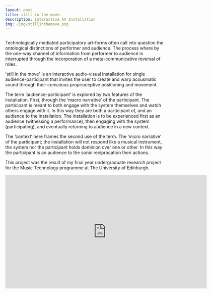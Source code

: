 ```yaml
---
layout: post
title: still in the move.
description: Interactive AV Installation
img: /img/stillinthemove.png
---
```


<div class="img_row">
	<img class="col three" src="{{ site.baseurl }}/img/still-in-the-move.gif" alt="" title="example image"/>
</div>

Technologically mediated participatory art-forms often call into question the ontological distinctions of performer and audience. The process where by the one-way channel of information from performer to audience is interrupted through the incorporation of a meta-communicative reversal of roles.

'still in the move' is an interactive audio-visual installation for single audience-participant that invites the user to create and warp acousmatic sound through their conscious proprioceptive positioning and movement.

The term ‘audience-participant’ is explored by two features of the installation. First, through the ‘macro narrative’ of the participant. The participant is meant to both engage with the system themselves and watch others engage with it. In this way they are both a participant of, and an audience to the installation. The installation is to be experienced first as an audience (witnessing a performance), then engaging with the system (participating), and eventually returning to audience in a new context.

The ‘context’ here frames the second use of the term. The ‘micro narrative’ of the participant; the installation will not respond like a musical instrument, the system nor the participant holds dominion over one or other. In this way the participant is an audience to the sonic reciprocation their actions.



This project was the result of my final year undergraduate research project for the Music Technology programme at The University of Edinburgh.

<p align="center"><iframe src="https://player.vimeo.com/video/223891990?title=0&byline=0&portrait=0" width="640" height="360" frameborder="0" webkitallowfullscreen mozallowfullscreen allowfullscreen></iframe>
